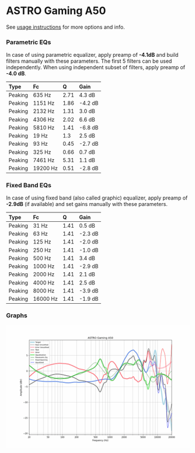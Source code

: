 # ASTRO Gaming A50
See [usage instructions](https://github.com/jaakkopasanen/AutoEq#usage) for more options and info.

### Parametric EQs
In case of using parametric equalizer, apply preamp of **-4.1dB** and build filters manually
with these parameters. The first 5 filters can be used independently.
When using independent subset of filters, apply preamp of **-4.0 dB**.

| Type    | Fc       |    Q | Gain    |
|:--------|:---------|:-----|:--------|
| Peaking | 635 Hz   | 2.71 | 4.3 dB  |
| Peaking | 1151 Hz  | 1.86 | -4.2 dB |
| Peaking | 2132 Hz  | 1.31 | 3.0 dB  |
| Peaking | 4306 Hz  | 2.02 | 6.6 dB  |
| Peaking | 5810 Hz  | 1.41 | -6.8 dB |
| Peaking | 19 Hz    | 1.3  | 2.5 dB  |
| Peaking | 93 Hz    | 0.45 | -2.7 dB |
| Peaking | 325 Hz   | 0.66 | 0.7 dB  |
| Peaking | 7461 Hz  | 5.31 | 1.1 dB  |
| Peaking | 19200 Hz | 0.51 | -2.8 dB |

### Fixed Band EQs
In case of using fixed band (also called graphic) equalizer, apply preamp of **-2.9dB**
(if available) and set gains manually with these parameters.

| Type    | Fc       |    Q | Gain    |
|:--------|:---------|:-----|:--------|
| Peaking | 31 Hz    | 1.41 | 0.5 dB  |
| Peaking | 63 Hz    | 1.41 | -2.3 dB |
| Peaking | 125 Hz   | 1.41 | -2.0 dB |
| Peaking | 250 Hz   | 1.41 | -1.0 dB |
| Peaking | 500 Hz   | 1.41 | 3.4 dB  |
| Peaking | 1000 Hz  | 1.41 | -2.9 dB |
| Peaking | 2000 Hz  | 1.41 | 2.1 dB  |
| Peaking | 4000 Hz  | 1.41 | 2.5 dB  |
| Peaking | 8000 Hz  | 1.41 | -3.9 dB |
| Peaking | 16000 Hz | 1.41 | -1.9 dB |

### Graphs
![](./ASTRO%20Gaming%20A50.png)